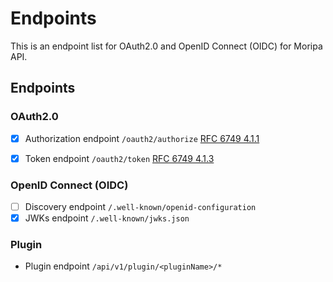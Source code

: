 # Endpoints
This is an endpoint list for OAuth2.0 and OpenID Connect (OIDC) for Moripa API.

## Endpoints
### OAuth2.0 

- [x] Authorization
  endpoint `/oauth2/authorize` [RFC 6749 4.1.1](https://openid-foundation-japan.github.io/rfc6749.ja.html#code-authz-req)
- [x] Token
  endpoint `/oauth2/token` [RFC 6749 4.1.3](https://openid-foundation-japan.github.io/rfc6749.ja.html#token-endpoint)


### OpenID Connect (OIDC)

- [ ] Discovery endpoint `/.well-known/openid-configuration` 
- [x] JWKs endpoint `/.well-known/jwks.json`

### Plugin

- Plugin endpoint `/api/v1/plugin/<pluginName>/*`